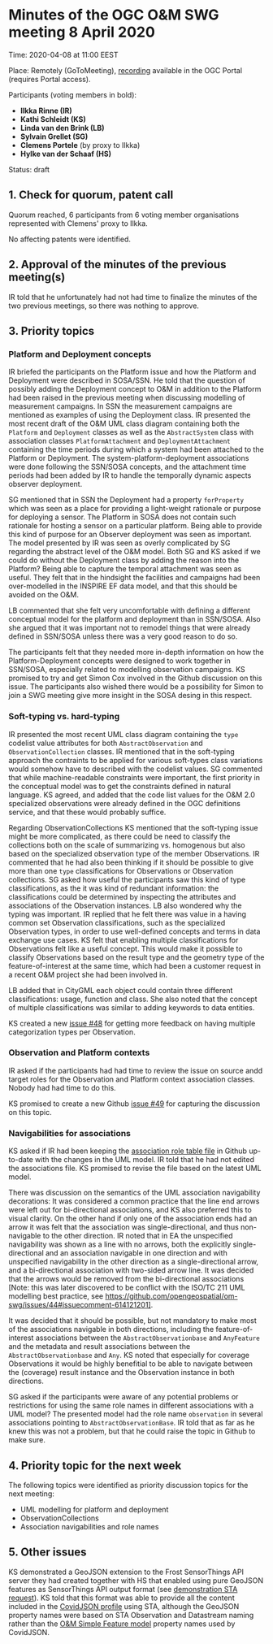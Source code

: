 # Minutes of the OGC O&M SWG meeting 8 April 2020

Time: 2020-04-08 at 11:00 EEST

Place: Remotely (GoToMeeting), [recording](https://portal.ogc.org/files/?artifact_id=92968) available in the OGC Portal (requires Portal access).

Participants (voting members in bold):

* **Ilkka Rinne (IR)**
* **Kathi Schleidt (KS)**
* **Linda van den Brink (LB)**
* **Sylvain Grellet (SG)**
* **Clemens Portele** (by proxy to Ilkka)
* **Hylke van der Schaaf (HS)**

Status: draft

## 1. Check for quorum, patent call
Quorum reached, 6 participants from 6 voting member organisations represented with Clemens' proxy to Ilkka.

No affecting patents were identified.

## 2. Approval of the minutes of the previous meeting(s)

IR told that he unfortunately had not had time to finalize the minutes of the two previous meetings, so there was nothing to approve. 

## 3. Priority topics

### Platform and Deployment concepts
IR briefed the participants on the Platform issue and how the Platform and Deployment were described in SOSA/SSN. He told that the question of possibly adding the Deployment concept to O&M in addition to the Platform had been raised in the previous meeting when discussing modelling of measurement campaigns. In SSN the measurement campaigns are mentioned as examples of using the Deployment class. IR presented the most recent draft of the O&M UML class diagram containing both the ```Platform``` and ```Deployment``` classes as well as the ```AbstractSystem``` class with association classes ```PlatformAttachment``` and ```DeploymentAttachment``` containing the time periods during which a system had been attached to the Platform or Deployment. The system-platform-deployment associations were done following the SSN/SOSA concepts, and the attachment time periods had been added by IR to handle the temporally dynamic aspects observer deployment. 

SG mentioned that in SSN the Deployment had a property ```forProperty``` which was seen as a place for providing a light-weight rationale or purpose for deploying a sensor. The Platform in SOSA does not contain such rationale for hosting a sensor on a particular platform. Being able to provide this kind of purpose for an Observer deployment was seen as important. The model presented by IR was seen as overly complicated by SG regarding the abstract level of the O&M model. Both SG and KS asked if we could do without the Deployment class by adding the reason into the Platform? Being able to capture the temporal attachment was seen as useful. They felt that in the hindsight the facilities and campaigns had been over-modelled in the INSPIRE EF data model, and that this should be avoided on the O&M. 

LB commented that she felt very uncomfortable with defining a different conceptual model for the platform and deployment than in SSN/SOSA. Also she argued that it was important not to remodel things that were already defined in SSN/SOSA unless there was a very good reason to do so.

The participants felt that they needed more in-depth information on how the Platform-Deployment concepts were designed to work together in SSN/SOSA, especially related to modelling observation campaigns. KS promised to try and get Simon Cox involved in the Github discussion on this issue. The participants also wished there would be a possibility for Simon to join a SWG meeting give more insight in the SOSA desing in this respect.  

### Soft-typing vs. hard-typing
IR presented the most recent UML class diagram containing the ```type``` codelist value attributes for both ```AbstractObservation``` and ```ObservationCollection``` classes. IR mentioned that in the soft-typing approach the contraints to be applied for various soft-types class variations would somehow have to described with the codelist values. SG commented that while machine-readable constraints were important, the first priority in the conceptual model was to get the constraints defined in natural language. KS agreed, and added that the code list values for the O&M 2.0 specialized observations were already defined in the OGC definitions service, and that these would probably suffice.

Regarding ObservationCollections KS mentioned that the soft-typing issue might be more complicated, as there could be need to classify the collections both on the scale of summarizing vs. homogenous but also based on the specialized observation type of the member Observations. IR commented that he had also been thinking if it should be possible to give more than one ```type``` classifications for Observations or Observation collections. SG asked how useful the participants saw this kind of type classifications, as the it was kind of redundant information: the classifications could be determined by inspecting the attributes and associations of the Observation instances. LB also wondered why the typing was important. IR replied that he felt there was value in a having common set Observation classifications, such as the specialized Observation types, in order to use well-defined concepts and terms in data exchange use cases. KS felt that enabling multiple classifications for Observations felt like a useful concept. This would make it possible to classify Observations based on the result type and the geometry type of the feature-of-interest at the same time, which had been a customer request in a recent O&M project she had been involved in.

LB added that in CityGML each object could contain three different classifications: usage, function and class. She also noted that the concept of multiple classifications was similar to adding keywords to data entities.

KS created a new [issue #48](https://github.com/opengeospatial/om-swg/issues/48) for getting more feedback on having multiple categorization types per Observation. 

### Observation and Platform contexts
IR asked if the participants had had time to review the issue on source andd target roles for the Observation and Platform context association classes. Nobody had had time to do this.

KS promised to create a new Github [issue #49](https://github.com/opengeospatial/om-swg/issues/49) for capturing the discussion on this topic.

### Navigabilities for associations
KS asked if IR had been keeping the [association role table file](https://github.com/opengeospatial/om-swg/blob/master/iso_19156_issues/Associations.md) in Github up-to-date with the changes in the UML model. IR told that he had not edited the associations file. KS promised to revise the file based on the latest UML model.

There was discussion on the semantics of the UML association navigability decorations: It was considered a common practice that the line end arrows were left out for bi-directional associations, and KS also preferred this to visual clarity. On the other hand if only one of the association ends had an arrow it was felt that the association was single-directional, and thus non-navigable to the other direction. IR noted that in EA the unspecified navigability was shown as a line with no arrows, both the explicitly single-directional and an association navigable in one direction and with unspecified navigability in the other direction as a single-directional arrow, and a bi-directional association with two-sided arrow line. It was decided that the arrows would be removed from the bi-directional associations [Note: this was later discovered to be conflict with the ISO/TC 211 UML modelling best practice, see https://github.com/opengeospatial/om-swg/issues/44#issuecomment-614121201].

It was decided that it should be possible, but not mandatory to make most of the associations navigable in both directions, including the feature-of-interest associations between the ```AbstractObservationbase``` and ```AnyFeature``` and the metadata and result associations between the ```AbstractObservationbase``` and ```Any```. KS noted that especially for coverage Observations it would be highly benefitial to be able to navigate between the (coverage) result instance and the Observation instance in both directions.

SG asked if the participants were aware of any potential problems or restrictions for using the same role names in different associations with a UML model? The presented model had the role name ```observation``` in several associations pointing to ```AbstractObservationBase```. IR told that as far as he knew this was not a problem, but that he could raise the topic in Github to make sure.

## 4. Priority topic for the next week
The following topics were identified as priority discussion topics for the next meeting:

* UML modelling for platform and deployment
* ObservationCollections
* Association navigabilities and role names

## 5. Other issues

KS demonstrated a GeoJSON extension to the Frost SensorThings API server they had created together with HS that enabled using pure GeoJSON features as SensorThings API output format (see [demonstration STA request](https://lubw-frost.docker01.ilt-dmz.iosb.fraunhofer.de/v1.1/Observations?$select=phenomenonTime,result&$expand=FeatureOfInterest($select=description,name,feature,encodingType),Datastream($select=description,name;$expand=ObservedProperty($select=description,name))&$resultFormat=GeoJSON)). KS told that this format was able to provide all the content included in the [CovidJSON profile](https://covidjson.org) using STA, although the GeoJSON property names were based on STA Observation and Datastream naming rather than the [O&M Simple Feature model](https://github.com/opengeospatial/omsf-profile) property names used by CovidJSON.

